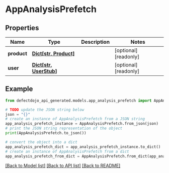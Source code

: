 # AppAnalysisPrefetch


## Properties

Name | Type | Description | Notes
------------ | ------------- | ------------- | -------------
**product** | [**Dict[str, Product]**](Product.md) |  | [optional] [readonly] 
**user** | [**Dict[str, UserStub]**](UserStub.md) |  | [optional] [readonly] 

## Example

```python
from defectdojo_api_generated.models.app_analysis_prefetch import AppAnalysisPrefetch

# TODO update the JSON string below
json = "{}"
# create an instance of AppAnalysisPrefetch from a JSON string
app_analysis_prefetch_instance = AppAnalysisPrefetch.from_json(json)
# print the JSON string representation of the object
print(AppAnalysisPrefetch.to_json())

# convert the object into a dict
app_analysis_prefetch_dict = app_analysis_prefetch_instance.to_dict()
# create an instance of AppAnalysisPrefetch from a dict
app_analysis_prefetch_from_dict = AppAnalysisPrefetch.from_dict(app_analysis_prefetch_dict)
```
[[Back to Model list]](../README.md#documentation-for-models) [[Back to API list]](../README.md#documentation-for-api-endpoints) [[Back to README]](../README.md)


